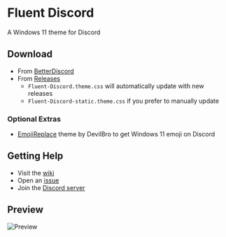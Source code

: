 # Fluent Discord
A Windows 11 theme for Discord

## Download
* From [BetterDiscord](https://betterdiscord.app/theme/Fluent%20Discord)
* From [Releases](https://github.com/TakosThings/Fluent-Discord/releases/latest)
  * `Fluent-Discord.theme.css` will automatically update with new releases
  * `Fluent-Discord-static.theme.css` if you prefer to manually update

### Optional Extras
* [EmojiReplace](https://betterdiscord.app/theme/EmojiReplace) theme by DevilBro to get Windows 11 emoji on Discord

## Getting Help
* Visit the [wiki](https://github.com/TakosThings/Fluent-Discord/wiki)
* Open an [issue](https://github.com/TakosThings/Fluent-Discord/issues)
* Join the [Discord server](https://discord.gg/ZYrCacRuez)

## Preview
![Preview](https://raw.githubusercontent.com/TakosThings/Fluent-Discord/develop/images/ui-0.0.13.png)
